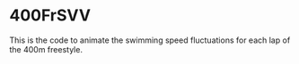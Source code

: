 # 400FrSVV
 This is the code to animate the swimming speed fluctuations for each lap of the 400m freestyle.
